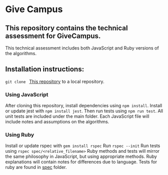 # Give Campus


## This repository contains the technical assessment for GiveCampus.

This technical assessment includes both JavaScript and Ruby versions of the algorithms. 

## Installation instructions:

```git clone ``` [This repository](./) to a local repository.

### Using JavaScript
After cloning this repository, install dependencies using ```npm install```.
Install or update jest with ```npm install jest```.
Then run tests using ```npm run test```. 
All unit tests are included under the main folder.
Each JavaScript file will include notes and assumptions on the algorithms.

### Using Ruby
Install or update rspec with ```gem install rspec```
Run ```rspec --init```
Run tests using ```rspec spec/<relative_filename>```
Ruby methods and tests will mirror the same philosophy in JavaScript, but using appropriate methods.
Ruby explanations will contain notes for differences due to language.
Tests for ruby are found in [spec](./spec) folder.